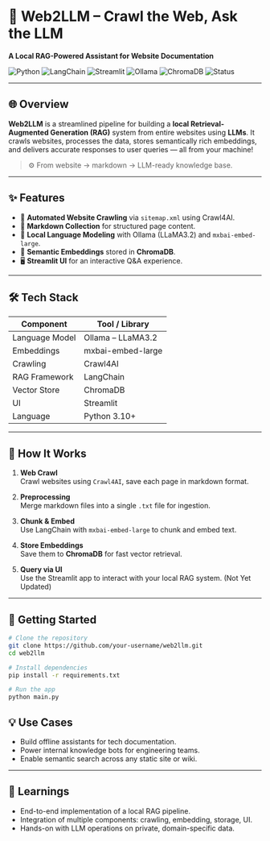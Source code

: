 # 🚀 Web2LLM – Crawl the Web, Ask the LLM  
**A Local RAG-Powered Assistant for Website Documentation**

![Python](https://img.shields.io/badge/Python-3.10+-blue?logo=python)
![LangChain](https://img.shields.io/badge/LangChain-%23007ACC?logo=langchain)
![Streamlit](https://img.shields.io/badge/Streamlit-%23FF4B4B?logo=streamlit&logoColor=white)
![Ollama](https://img.shields.io/badge/Ollama-LLaMA3.2-brightgreen)
![ChromaDB](https://img.shields.io/badge/ChromaDB-VectorDB-purple)
![Status](https://img.shields.io/badge/Status-Completed-green)

---

## 🌐 Overview

**Web2LLM** is a streamlined pipeline for building a **local Retrieval-Augmented Generation (RAG)** system from entire websites using **LLMs**. It crawls websites, processes the data, stores semantically rich embeddings, and delivers accurate responses to user queries — all from your machine!

> ⚙️ From website → markdown → LLM-ready knowledge base.

---

## ✨ Features

- 🔎 **Automated Website Crawling** via `sitemap.xml` using Crawl4AI.
- 📄 **Markdown Collection** for structured page content.
- 🧠 **Local Language Modeling** with Ollama (LLaMA3.2) and `mxbai-embed-large`.
- 🧬 **Semantic Embeddings** stored in **ChromaDB**.
- 🖥️ **Streamlit UI** for an interactive Q&A experience.

---

## 🛠️ Tech Stack

| Component      | Tool / Library            |
|----------------|----------------------------|
| Language Model | Ollama – LLaMA3.2         |
| Embeddings     | mxbai-embed-large         |
| Crawling       | Crawl4AI                  |
| RAG Framework  | LangChain                 |
| Vector Store   | ChromaDB                  |
| UI             | Streamlit                 |
| Language       | Python 3.10+              |

---

## 🔧 How It Works

1. **Web Crawl**  
   Crawl websites using `Crawl4AI`, save each page in markdown format.

2. **Preprocessing**  
   Merge markdown files into a single `.txt` file for ingestion.

3. **Chunk & Embed**  
   Use LangChain with `mxbai-embed-large` to chunk and embed text.

4. **Store Embeddings**  
   Save them to **ChromaDB** for fast vector retrieval.

5. **Query via UI**  
   Use the Streamlit app to interact with your local RAG system. (Not Yet Updated)

---

## 🚀 Getting Started

```bash
# Clone the repository
git clone https://github.com/your-username/web2llm.git
cd web2llm

# Install dependencies
pip install -r requirements.txt

# Run the app
python main.py

```

## 💡 Use Cases

- Build offline assistants for tech documentation.
- Power internal knowledge bots for engineering teams.
- Enable semantic search across any static site or wiki.

---

## 🧠 Learnings

- End-to-end implementation of a local RAG pipeline.
- Integration of multiple components: crawling, embedding, storage, UI.
- Hands-on with LLM operations on private, domain-specific data.
